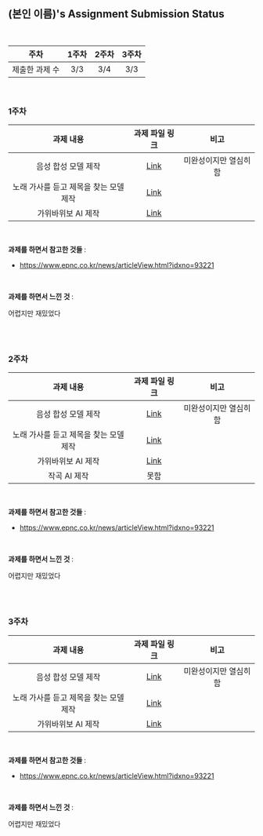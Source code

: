 ## (본인 이름)'s Assignment Submission Status

<br>

| 주차 | 1주차 | 2주차 | 3주차 |
| :---: | :---: | :---: | :---: |
| 제출한 과제 수 | 3/3 | 3/4 | 3/3 |

<br>

### 1주차

| 과제 내용 | 과제 파일 링크 | 비고 |
| :---: | :---: | :---: |
| 음성 합성 모델 제작 | [Link](https://github.com/gachonEDA/assignment/blob/main/Example_Folder/test_file1.py) | 미완성이지만 열심히 함 |
| 노래 가사를 듣고 제목을 찾는 모델 제작 | [Link](https://github.com/gachonEDA/assignment/blob/main/Example_Folder/test_file2.py) |  |
| 가위바위보 AI 제작 | [Link](https://github.com/gachonEDA/assignment/blob/main/Example_Folder/test_file1.py) |  |

<br>

<b> 과제를 하면서 참고한 것들 </b> :

- https://www.epnc.co.kr/news/articleView.html?idxno=93221

<br>

<b> 과제를 하면서 느낀 것 </b> :

어렵지만 재밌었다

<br>
<br>

### 2주차

| 과제 내용 | 과제 파일 링크 | 비고 |
| :---: | :---: | :---: |
| 음성 합성 모델 제작 | [Link]() | 미완성이지만 열심히 함 |
| 노래 가사를 듣고 제목을 찾는 모델 제작 | [Link]() |  |
| 가위바위보 AI 제작 | [Link]() |  |
| 작곡 AI 제작 | 못함 |  |
<br>

<b> 과제를 하면서 참고한 것들 </b> :

- https://www.epnc.co.kr/news/articleView.html?idxno=93221

<br>

<b> 과제를 하면서 느낀 것 </b> :

어렵지만 재밌었다

<br>
<br>

### 3주차

| 과제 내용 | 과제 파일 링크 | 비고 |
| :---: | :---: | :---: |
| 음성 합성 모델 제작 | [Link]() | 미완성이지만 열심히 함 |
| 노래 가사를 듣고 제목을 찾는 모델 제작 | [Link]() |  |
| 가위바위보 AI 제작 | [Link]() |  |

<br>

<b> 과제를 하면서 참고한 것들 </b> :

- https://www.epnc.co.kr/news/articleView.html?idxno=93221

<br>

<b> 과제를 하면서 느낀 것 </b> :

어렵지만 재밌었다

<br>
<br>
